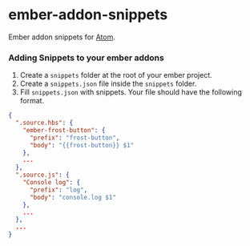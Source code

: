 # ember-addon-snippets

Ember addon snippets for [Atom](http://atom.io/).

### Adding Snippets to your ember addons

1. Create a `snippets` folder at the root of your ember project.
2. Create a `snippets.json` file inside the `snippets` folder.
3. Fill `snippets.json` with snippets. Your file should have the following format.

```json
{
  ".source.hbs": {
    "ember-frost-button": {
      "prefix": "frost-button",
      "body": "{{frost-button}} $1"
    },
    ...
  },
  ".source.js": {
    "Console log": {
      "prefix": "log",
      "body": "console.log $1"
    },
    ...
  },
  ...
}
```

